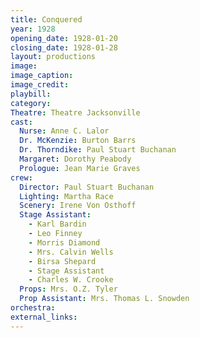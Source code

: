 ```yaml
---
title: Conquered
year: 1928
opening_date: 1928-01-20
closing_date: 1928-01-28
layout: productions
image:
image_caption:
image_credit:
playbill:
category:
Theatre: Theatre Jacksonville
cast:
  Nurse: Anne C. Lalor
  Dr. McKenzie: Burton Barrs
  Dr. Thorndike: Paul Stuart Buchanan
  Margaret: Dorothy Peabody
  Prologue: Jean Marie Graves
crew:
  Director: Paul Stuart Buchanan
  Lighting: Martha Race
  Scenery: Irene Von Osthoff
  Stage Assistant:
    - Karl Bardin
    - Leo Finney
    - Morris Diamond
    - Mrs. Calvin Wells
    - Birsa Shepard
    - Stage Assistant
    - Charles W. Crooke
  Props: Mrs. O.Z. Tyler
  Prop Assistant: Mrs. Thomas L. Snowden
orchestra:
external_links:
---
```

